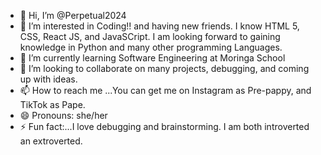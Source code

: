 - 👋 Hi, I’m @Perpetual2024
- 👀 I’m interested in Coding!! and having new friends. I know  HTML 5, CSS, React JS, and JavaSCript.
I am looking forward to gaining knowledge in Python and many other programming Languages.
- 🌱 I’m currently learning Software Engineering at Moringa School
- 💞️ I’m looking to collaborate on many projects, debugging, and coming up with ideas.
- 📫 How to reach me ...You can get me on Instagram as  Pre-pappy, and TikTok as Pape.
- 😄 Pronouns: she/her
- ⚡ Fun fact:...I love debugging and brainstorming. I am both introverted an extroverted. 

<!---
Perpetual2024/Perpetual2024 is a ✨ special ✨ repository because its `README.md` (this file) appears on your GitHub profile.
You can click the Preview link to take a look at your changes.
--->
